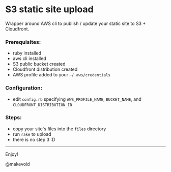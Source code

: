 # S3 static site upload

Wrapper around AWS cli to publish / update your static site to S3 + Cloudfront.


### Prerequisites:

- ruby installed
- aws cli installed
- S3 public bucket created
- Cloudfront distribution created
- AWS profile added to your `~/.aws/credentials`

### Configuration:

- edit `config.rb` specifying `AWS_PROFILE_NAME`, `BUCKET_NAME`, and `CLOUDFRONT_DISTRIBUTION_ID`

### Steps:

- copy your site's files into the `files` directory
- run `rake` to upload  
- there is no step 3 :D

---

Enjoy!

@makevoid
